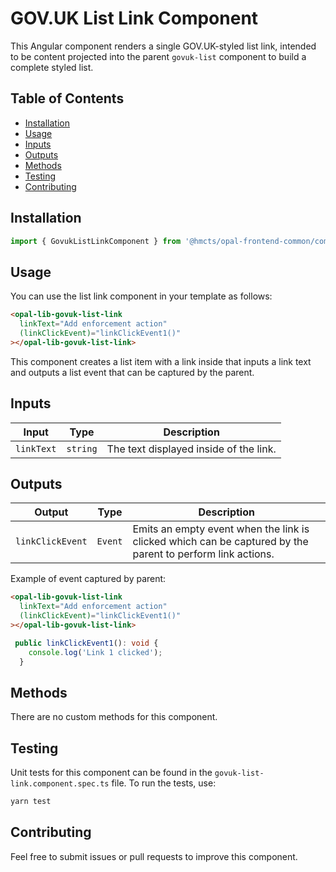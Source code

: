 # GOV.UK List Link Component

This Angular component renders a single GOV.UK-styled list link, intended to be content projected into the parent `govuk-list` component to build a complete styled list.  

## Table of Contents

- [Installation](#installation)
- [Usage](#usage)
- [Inputs](#inputs)
- [Outputs](#outputs)
- [Methods](#methods)
- [Testing](#testing)
- [Contributing](#contributing)

## Installation

```typescript
import { GovukListLinkComponent } from '@hmcts/opal-frontend-common/components/govuk/govuk-list/govuk-list-link';
```

## Usage

You can use the list link component in your template as follows:

```html
<opal-lib-govuk-list-link
  linkText="Add enforcement action"
  (linkClickEvent)="linkClickEvent1()"
></opal-lib-govuk-list-link>
```

This component creates a list item with a link inside that inputs a link text and outputs a list event that can be captured by the parent.

## Inputs

| Input      | Type     | Description                            |
| ---------- | -------- | -------------------------------------- |
| `linkText` | `string` | The text displayed inside of the link. |

## Outputs

| Output           | Type    | Description                                                                                                |
| ---------------- | ------- | ---------------------------------------------------------------------------------------------------------- |
| `linkClickEvent` | `Event` | Emits an empty event when the link is clicked which can be captured by the parent to perform link actions. |

Example of event captured by parent:

```html
<opal-lib-govuk-list-link
  linkText="Add enforcement action"
  (linkClickEvent)="linkClickEvent1()"
></opal-lib-govuk-list-link>
```

```typescript
 public linkClickEvent1(): void {
    console.log('Link 1 clicked');
  }
```

## Methods

There are no custom methods for this component.

## Testing

Unit tests for this component can be found in the `govuk-list-link.component.spec.ts` file. To run the tests, use:

```bash
yarn test
```

## Contributing

Feel free to submit issues or pull requests to improve this component.
